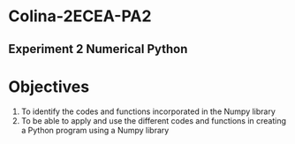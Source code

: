 # Colina-2ECEA-PA2

## Experiment 2 Numerical Python

# Objectives
1. To identify the codes and functions incorporated in the Numpy library 
2. To be able to apply and use the different codes and functions in creating a Python program using a 
Numpy library 
